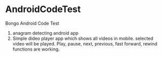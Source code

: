 # AndroidCodeTest
Bongo Android Code Test
1. anagram detecting android app
3. Simple dideo player app which shows all videos in mobile. selected video will be played. Play, pause, next, previous, fast forward, rewind functions are working.
